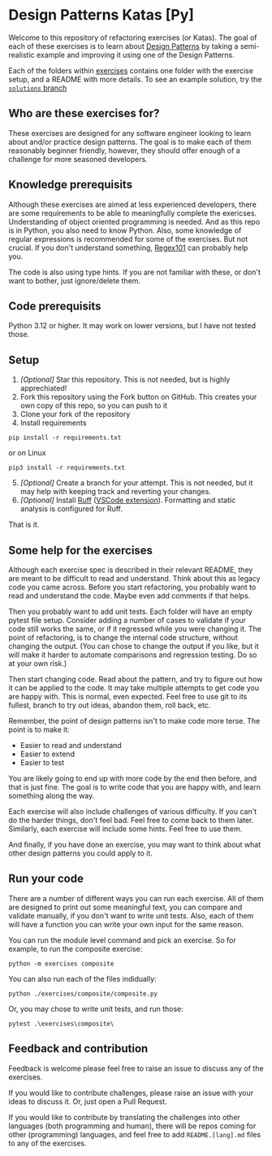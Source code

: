 # Design Patterns Katas \[Py\]

Welcome to this repository of refactoring exercises (or Katas). The goal of each of these exercises is to learn about [Design Patterns](https://en.wikipedia.org/wiki/Software_design_pattern) by taking a semi-realistic example and improving it using one of the Design Patterns.

Each of the folders within [exercises](./exercises/) contains one folder with the exercise setup, and a README with more details. To see an example solution, try the [`solutions` branch](https://github.com/tituszban/Design-Patterns-Katas-Py/tree/solutions)

## Who are these exercises for?

These exercises are designed for any software engineer looking to learn about and/or practice design patterns. The goal is to make each of them reasonably beginner friendly, however, they should offer enough of a challenge for more seasoned developers.

## Knowledge prerequisits

Although these exercises are aimed at less experienced developers, there are some requirements to be able to meaningfully complete the exericses. Understanding of object oriented programming is needed. And as this repo is in Python, you also need to know Python. Also, some knowledge of regular expressions is recommended for some of the exercises. But not crucial. If you don't understand something, [Regex101](https://regex101.com/) can probably help you.

The code is also using type hints. If you are not familiar with these, or don't want to bother, just ignore/delete them.

## Code prerequisits

Python 3.12 or higher. It may work on lower versions, but I have not tested those.

## Setup

1. _\[Optional\]_ Star this repository. This is not needed, but is highly apprechiated!
2. Fork this repository using the Fork button on GitHub. This creates your own copy of this repo, so you can push to it
3. Clone your fork of the repository
4. Install requirements
```
pip install -r requirements.txt
```
or on Linux
```
pip3 install -r requirements.txt
```
5. _\[Optional\]_ Create a branch for your attempt. This is not needed, but it may help with keeping track and reverting your changes.
6. _\[Optional\]_ Install [Ruff](https://github.com/astral-sh/ruff) ([VSCode extension](https://marketplace.visualstudio.com/items?itemName=charliermarsh.ruff)). Formatting and static analysis is configured for Ruff.

That is it.

## Some help for the exercises

Although each exercise spec is described in their relevant README, they are meant to be difficult to read and understand. Think about this as legacy code you came across. Before you start refactoring, you probably want to read and understand the code. Maybe even add comments if that helps.

Then you probably want to add unit tests. Each folder will have an empty pytest file setup. Consider adding a number of cases to validate if your code still works the same, or if it regressed while you were changing it. The point of refactoring, is to change the internal code structure, without changing the output. (You can chose to change the output if you like, but it will make it harder to automate comparisons and regression testing. Do so at your own risk.)

Then start changing code. Read about the pattern, and try to figure out how it can be applied to the code. It may take multiple attempts to get code you are happy with. This is normal, even expected. Feel free to use git to its fullest, branch to try out ideas, abandon them, roll back, etc.

Remember, the point of design patterns isn't to make code more terse. The point is to make it:
 - Easier to read and understand
 - Easier to extend
 - Easier to test

You are likely going to end up with more code by the end then before, and that is just fine. The goal is to write code that you are happy with, and learn something along the way.

Each exercise will also include challenges of various difficulty. If you can't do the harder things, don't feel bad. Feel free to come back to them later. Similarly, each exercise will include some hints. Feel free to use them.

And finally, if you have done an exercise, you may want to think about what other design patterns you could apply to it.

## Run your code

There are a number of different ways you can run each exercise. All of them are designed to print out some meaningful text, you can compare and validate manually, if you don't want to write unit tests. Also, each of them will have a function you can write your own input for the same reason.

You can run the module level command and pick an exercise. So for example, to run the composite exercise:

```
python -m exercises composite
```

You can also run each of the files indidually:
```
python ./exercises/composite/composite.py
```

Or, you may chose to write unit tests, and run those:

```
pytest .\exercises\composite\
```

## Feedback and contribution

Feedback is welcome please feel free to raise an issue to discuss any of the exercises.

If you would like to contribute challenges, please raise an issue with your ideas to discuss it. Or, just open a Pull Request.

If you would like to contribute by translating the challenges into other languages (both programming and human), there will be repos coming for other (programming) languages, and feel free to add `README.[lang].md` files to any of the exercises.
